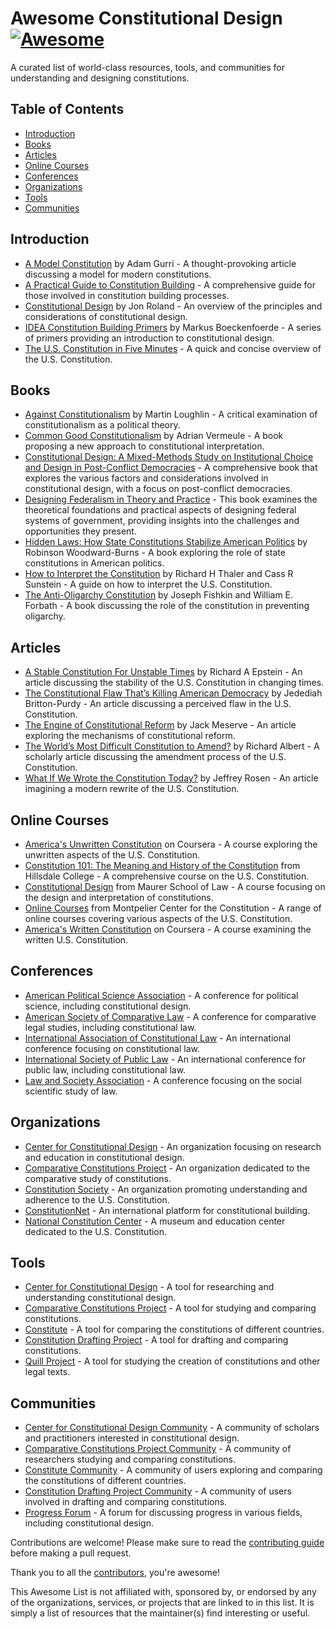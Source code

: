 # Awesome Constitutional Design [![Awesome](https://awesome.re/badge.svg)](https://awesome.re)

A curated list of world-class resources, tools, and communities for understanding and designing constitutions.

## Table of Contents

- [Introduction](#introduction)
- [Books](#books)
- [Articles](#articles)
- [Online Courses](#online-courses)
- [Conferences](#conferences)
- [Organizations](#organizations)
- [Tools](#tools)
- [Communities](#communities)

## Introduction

- [A Model Constitution](https://endofsafety.substack.com/p/a-model-constitution) by Adam Gurri - A thought-provoking article discussing a model for modern constitutions.
- [A Practical Guide to Constitution Building](https://constitutionnet.org/book/practical-guide-constitution-building) - A comprehensive guide for those involved in constitution building processes.
- [Constitutional Design](https://constitution.org/1-Constitution/cons/con_design.html) by Jon Roland - An overview of the principles and considerations of constitutional design.
- [IDEA Constitution Building Primers](https://constitutionnet.org/primers) by Markus Boeckenfoerde - A series of primers providing an introduction to constitutional design.
- [The U.S. Constitution in Five Minutes](https://www.equinoxpub.com/home/u-s-constitution-5-min/) - A quick and concise overview of the U.S. Constitution.

## Books

- [Against Constitutionalism](https://www.hup.harvard.edu/catalog.php?isbn=9780674268029&content=toc) by Martin Loughlin - A critical examination of constitutionalism as a political theory.
- [Common Good Constitutionalism](https://www.wiley.com/en-us/Common+Good+Constitutionalism-p-9781509548873) by Adrian Vermeule - A book proposing a new approach to constitutional interpretation.
- [Constitutional Design: A Mixed-Methods Study on Institutional Choice and Design in Post-Conflict Democracies](https://www.cambridge.org/core/books/constitutional-design/06B48D129AE956C78BE219EB259AE1A6) - A comprehensive book that explores the various factors and considerations involved in constitutional design, with a focus on post-conflict democracies.
- [Designing Federalism in Theory and Practice](https://www.cambridge.org/core/books/designing-federalism-in-theory-and-practice/12C573B86FBD380BFDDE3E3505A3B82B) - This book examines the theoretical foundations and practical aspects of designing federal systems of government, providing insights into the challenges and opportunities they present.
- [Hidden Laws: How State Constitutions Stabilize American Politics](https://www.amazon.com/Hidden-Laws-Constitutions-Stabilize-American/dp/0300248695) by Robinson Woodward-Burns - A book exploring the role of state constitutions in American politics.
- [How to Interpret the Constitution](https://www.kirkusreviews.com/book-reviews/cass-r-sunstein/how-to-interpret-the-constitution/) by Richard H Thaler and Cass R Sunstein - A guide on how to interpret the U.S. Constitution.
- [The Anti-Oligarchy Constitution](https://www.hup.harvard.edu/catalog.php?isbn=9780674980624&content=reviews) by Joseph Fishkin and William E. Forbath - A book discussing the role of the constitution in preventing oligarchy.

## Articles

- [A Stable Constitution For Unstable Times](https://www.hoover.org/research/stable-constitution-unstable-times) by Richard A Epstein - An article discussing the stability of the U.S. Constitution in changing times.
- [The Constitutional Flaw That’s Killing American Democracy](https://www.theatlantic.com/ideas/archive/2022/08/framers-constitution-democracy/671155/) by Jedediah Britton-Purdy - An article discussing a perceived flaw in the U.S. Constitution.
- [The Engine of Constitutional Reform](https://democracyjournal.org/magazine/61/the-engine-of-constitutional-reform/) by Jack Meserve - An article exploring the mechanisms of constitutional reform.
- [The World’s Most Difficult Constitution to Amend?](https://californialawreview.org/print/the-worlds-most-difficult-constitution-to-amend/) by Richard Albert - A scholarly article discussing the amendment process of the U.S. Constitution.
- [What If We Wrote the Constitution Today?](https://www.theatlantic.com/ideas/archive/2020/12/what-if-we-could-rewrite-constitution/617304/) by Jeffrey Rosen - An article imagining a modern rewrite of the U.S. Constitution.

## Online Courses

- [America's Unwritten Constitution](https://www.coursera.org/learn/unwritten-constitution) on Coursera - A course exploring the unwritten aspects of the U.S. Constitution.
- [Constitution 101: The Meaning and History of the Constitution](https://online.hillsdale.edu/landing/constitution-101) from Hillsdale College - A comprehensive course on the U.S. Constitution.
- [Constitutional Design](https://law.indiana.edu/academics/area-of-focus/constitutional-design.html) from Maurer School of Law - A course focusing on the design and interpretation of constitutions.
- [Online Courses](https://www.montpelier.org/center-for-the-constitution/online-courses) from Montpelier Center for the Constitution - A range of online courses covering various aspects of the U.S. Constitution.
- [America's Written Constitution](https://www.coursera.org/learn/written-constitution) on Coursera - A course examining the written U.S. Constitution.

## Conferences

- [American Political Science Association](https://www.apsanet.org/) - A conference for political science, including constitutional design.
- [American Society of Comparative Law](https://ascl.org/) - A conference for comparative legal studies, including constitutional law.
- [International Association of Constitutional Law](https://www.iacl-aidc.org/) - An international conference focusing on constitutional law.
- [International Society of Public Law](https://www.icon-society.org/) - An international conference for public law, including constitutional law.
- [Law and Society Association](https://www.lawandsociety.org/) - A conference focusing on the social scientific study of law.

## Organizations

- [Center for Constitutional Design](https://constitutionaldesign.asu.edu/) - An organization focusing on research and education in constitutional design.
- [Comparative Constitutions Project](https://comparativeconstitutionsproject.org/) - An organization dedicated to the comparative study of constitutions.
- [Constitution Society](https://constitution.org/) - An organization promoting understanding and adherence to the U.S. Constitution.
- [ConstitutionNet](https://constitutionnet.org/) - An international platform for constitutional building.
- [National Constitution Center](https://constitutioncenter.org/) - A museum and education center dedicated to the U.S. Constitution.

## Tools

- [Center for Constitutional Design](https://constitutionaldesign.asu.edu/) - A tool for researching and understanding constitutional design.
- [Comparative Constitutions Project](https://comparativeconstitutionsproject.org/) - A tool for studying and comparing constitutions.
- [Constitute](https://www.constituteproject.org/) - A tool for comparing the constitutions of different countries.
- [Constitution Drafting Project](https://constitutioncenter.org/news-debate/special-projects/constitution-drafting-project) - A tool for drafting and comparing constitutions.
- [Quill Project](https://www.quill.pmb.ox.ac.uk/quillprojects) - A tool for studying the creation of constitutions and other legal texts.

## Communities

- [Center for Constitutional Design Community](https://constitutionaldesign.asu.edu/) - A community of scholars and practitioners interested in constitutional design.
- [Comparative Constitutions Project Community](https://comparativeconstitutionsproject.org/) - A community of researchers studying and comparing constitutions.
- [Constitute Community](https://constituteproject.org/countries?lang=en) - A community of users exploring and comparing the constitutions of different countries.
- [Constitution Drafting Project Community](https://constitutioncenter.org/news-debate/special-projects/constitution-drafting-project) - A community of users involved in drafting and comparing constitutions.
- [Progress Forum](https://progressforum.org/posts/9tRDGKhuvTgMJW9JD/interland-the-country-in-the-intersection) - A forum for discussing progress in various fields, including constitutional design.

Contributions are welcome! Please make sure to read the [contributing guide](CONTRIBUTING.md) before making a pull request.

Thank you to all the [contributors](https://github.com/worlddemocrats/academy/awesome-constitutional-design/graphs/contributors), you're awesome!

This Awesome List is not affiliated with, sponsored by, or endorsed by any of the organizations, services, or projects that are linked to in this list. It is simply a list of resources that the maintainer(s) find interesting or useful.
